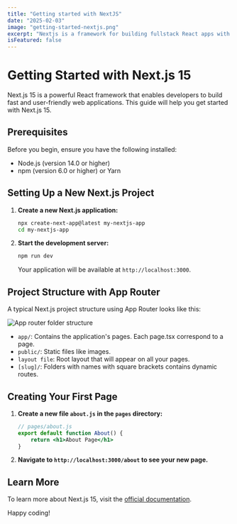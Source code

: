 ```yaml
---
title: "Getting started with NextJS"
date: "2025-02-03"
image: "getting-started-nextjs.png"
excerpt: "Nextjs is a framework for building fullstack React apps with SSR."
isFeatured: false
---
```


# Getting Started with Next.js 15

Next.js 15 is a powerful React framework that enables developers to build fast and user-friendly web applications. This guide will help you get started with Next.js 15.

## Prerequisites

Before you begin, ensure you have the following installed:

-   Node.js (version 14.0 or higher)
-   npm (version 6.0 or higher) or Yarn

## Setting Up a New Next.js Project

1. **Create a new Next.js application:**

    ```bash
    npx create-next-app@latest my-nextjs-app
    cd my-nextjs-app
    ```

2. **Start the development server:**

    ```bash
    npm run dev
    ```

    Your application will be available at `http://localhost:3000`.

## Project Structure with App Router

A typical Next.js project structure using App Router looks like this:

![App router folder structure](/images/posts/getting-started-with-nextjs/app-router-layout.jpg)

-   `app/`: Contains the application's pages. Each page.tsx correspond to a page.
-   `public/`: Static files like images.
-   `layout file`: Root layout that will appear on all your pages.
-   `[slug]/`: Folders with names with square brackets contains dynamic routes.

## Creating Your First Page

1. **Create a new file `about.js` in the `pages` directory:**

    ```jsx
    // pages/about.js
    export default function About() {
        return <h1>About Page</h1>
    }
    ```

2. **Navigate to `http://localhost:3000/about` to see your new page.**

## Learn More

To learn more about Next.js 15, visit the [official documentation](https://nextjs.org/docs).

Happy coding!
